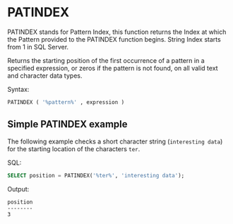 # PATINDEX

PATINDEX stands for Pattern Index, this function returns the Index at which the Pattern provided to the PATINDEX function begins. String Index starts from 1 in SQL Server. 

Returns the starting position of the first occurrence of a pattern in a specified expression, or zeros if the pattern is not found, on all valid text and character data types.

Syntax:
```SQL
PATINDEX ( '%pattern%' , expression )
```

## Simple PATINDEX example

The following example checks a short character string (`interesting data`) for the starting location of the characters `ter`.

SQL:
```SQL
SELECT position = PATINDEX('%ter%', 'interesting data');
```

Output:
```
position
--------
3
```

